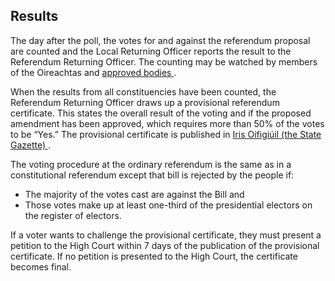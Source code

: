 ##  Results

The day after the poll, the votes for and against the referendum proposal are
counted and the Local Returning Officer reports the result to the Referendum
Returning Officer. The counting may be watched by members of the Oireachtas
and [ approved bodies ](https://www.refcom.ie/the-commission/approved-bodies/)
.

When the results from all constituencies have been counted, the Referendum
Returning Officer draws up a provisional referendum certificate. This states
the overall result of the voting and if the proposed amendment has been
approved, which requires more than 50% of the votes to be “Yes.” The
provisional certificate is published in [ Iris Oifigiúil (the State Gazette)
](http://www.irisoifigiuil.ie/) .

The voting procedure at the ordinary referendum is the same as in a
constitutional referendum except that bill is rejected by the people if:

  * The majority of the votes cast are against the Bill and 
  * Those votes make up at least one-third of the presidential electors on the register of electors. 

If a voter wants to challenge the provisional certificate, they must present a
petition to the High Court within 7 days of the publication of the provisional
certificate. If no petition is presented to the High Court, the certificate
becomes final.
